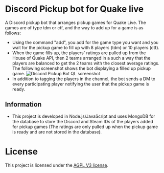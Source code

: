 # Discord Pickup bot for Quake live

A Discord pickup bot that arranges pickup games for Quake Live. The games are of type tdm or ctf, and the way to add up for a game is as follows:
* Using the command "add", you add for the game type you want and you wait for the pickup game to fill up with 8 players (tdm) or 10 players (ctf).
* When the game fills up, the players' ratings are pulled up from the House of Quake API, then 2 teams arranged in a such a way that the players are balanced to get the 2 teams with the closest average ratings. The following screenshot shows the bot displaying a filled up pickup game.
![Discord Pickup Bot QL screenshot](https://user-images.githubusercontent.com/10839251/136488810-a1d6e6d0-bb75-46c4-a85e-a417d9dff69c.png)
* In addition to tagging the players in the channel, the bot sends a DM to every participating player notifying the user that the pickup game is ready.

## Information
* This project is developed in Node.js/JavaScript and uses MongoDB for the database to store the Discord and Steam IDs of the players added for pickup games (The ratings are only pulled up when the pickup game is ready and are not stored in the database). 

# License
This project is licensed under the [AGPL V3 license](https://www.gnu.org/licenses/agpl-3.0.en.html).